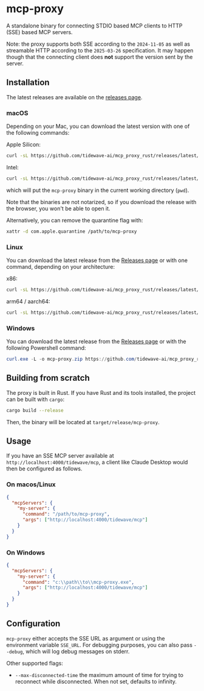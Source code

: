 # mcp-proxy

A standalone binary for connecting STDIO based MCP clients to HTTP (SSE) based MCP servers.

Note: the proxy supports both SSE according to the `2024-11-05` as well as streamable HTTP according to the `2025-03-26` specification.
It may happen though that the connecting client does **not** support the version sent by the server.

## Installation

The latest releases are available on the [releases page](https://github.com/tidewave-ai/mcp_proxy_rust/releases).

### macOS

Depending on your Mac, you can download the latest version with one of the following commands:

Apple Silicon:

```bash
curl -sL https://github.com/tidewave-ai/mcp_proxy_rust/releases/latest/download/mcp-proxy-aarch64-apple-darwin.tar.gz | tar xv
```

Intel:

```bash
curl -sL https://github.com/tidewave-ai/mcp_proxy_rust/releases/latest/download/mcp-proxy-x86_64-apple-darwin.tar.gz | tar xv
```

which will put the `mcp-proxy` binary in the current working directory (`pwd`).

Note that the binaries are not notarized, so if you download the release with the browser, you won't be able to open it.

Alternatively, you can remove the quarantine flag with:

```bash
xattr -d com.apple.quarantine /path/to/mcp-proxy
```

### Linux

You can download the latest release from the [Releases page](https://github.com/tidewave-ai/mcp_proxy_rust/releases) or with one command, depending on your architecture:

x86:

```bash
curl -sL https://github.com/tidewave-ai/mcp_proxy_rust/releases/latest/download/mcp-proxy-x86_64-unknown-linux-musl.tar.gz | tar zxv
```

arm64 / aarch64:

```bash
curl -sL https://github.com/tidewave-ai/mcp_proxy_rust/releases/latest/download/mcp-proxy-aarch64-unknown-linux-musl.tar.gz | tar zxv
```

### Windows

You can download the latest release from the [Releases page](https://github.com/tidewave-ai/mcp_proxy_rust/releases) or with the following Powershell command:

```powershell
curl.exe -L -o mcp-proxy.zip https://github.com/tidewave-ai/mcp_proxy_rust/releases/latest/download/mcp-proxy-x86_64-pc-windows-msvc.zip; Expand-Archive -Path mcp-proxy.zip -DestinationPath .
```

## Building from scratch

The proxy is built in Rust. If you have Rust and its tools installed, the project can be built with `cargo`:

```bash
cargo build --release
```

Then, the binary will be located at `target/release/mcp-proxy`.

## Usage

If you have an SSE MCP server available at `http://localhost:4000/tidewave/mcp`, a client like Claude Desktop would then be configured as follows.

### On macos/Linux

```json
{
  "mcpServers": {
    "my-server": {
      "command": "/path/to/mcp-proxy",
      "args": ["http://localhost:4000/tidewave/mcp"]
    }
  }
}
```

### On Windows

```json
{
  "mcpServers": {
    "my-server": {
      "command": "c:\\path\\to\\mcp-proxy.exe",
      "args": ["http://localhost:4000/tidewave/mcp"]
    }
  }
}
```

## Configuration

`mcp-proxy` either accepts the SSE URL as argument or using the environment variable `SSE_URL`. For debugging purposes, you can also pass `--debug`, which will log debug messages on stderr.

Other supported flags:

* `--max-disconnected-time` the maximum amount of time for trying to reconnect while disconnected. When not set, defaults to infinity.
